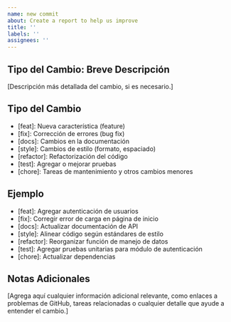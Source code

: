 ```yaml
---
name: new commit
about: Create a report to help us improve
title: ''
labels: ''
assignees: ''
---
```

## Tipo del Cambio: Breve Descripción

[Descripción más detallada del cambio, si es necesario.]

## Tipo del Cambio

- [feat]: Nueva característica (feature)
- [fix]: Corrección de errores (bug fix)
- [docs]: Cambios en la documentación
- [style]: Cambios de estilo (formato, espaciado)
- [refactor]: Refactorización del código
- [test]: Agregar o mejorar pruebas
- [chore]: Tareas de mantenimiento y otros cambios menores

## Ejemplo

- [feat]: Agregar autenticación de usuarios
- [fix]: Corregir error de carga en página de inicio
- [docs]: Actualizar documentación de API
- [style]: Alinear código según estándares de estilo
- [refactor]: Reorganizar función de manejo de datos
- [test]: Agregar pruebas unitarias para módulo de autenticación
- [chore]: Actualizar dependencias

## Notas Adicionales

[Agrega aquí cualquier información adicional relevante, como enlaces a problemas de GitHub, tareas relacionadas o cualquier detalle que ayude a entender el cambio.]


